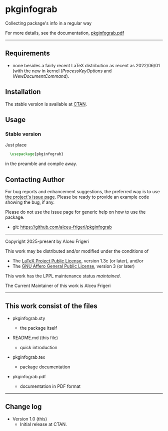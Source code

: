 pkginfograb
==========

Collecting package's info in a regular way

For more details,  see the documentation,
[pkginfograb.pdf](http://mirrors.ctan.org/macros/latex/contrib/pkginfograb/doc/pkginfograb.pdf)
	
--------------

## Requirements
* none besides a fairly recent LaTeX distribution as recent as 2022/06/01
(with the new in kernel *\ProcessKeyOptions* and *\NewDocumentCommand*).

## Installation
The stable version is available at [CTAN](https://ctan.org/pkg/pkginfograb).

## Usage
### Stable version
Just place
```latex
  \usepackage{pkginfograb}
```

in the preamble and compile away.

## Contacting Author

For bug reports and enhancement suggestions, the preferred way is to use
[the project's issue page](https://github.com/alceu-frigeri/pkginfograb/issues).
Please be ready to provide an example code showing the bug, if any.

Please do not use the issue page for generic help on how to use the package.

* git: https://github.com/alceu-frigeri/pkginfograb

-------------
Copyright 2025-present by Alceu Frigeri

 This work may be distributed and/or modified under the
 conditions of

 * The [LaTeX Project Public License](http://www.latex-project.org/lppl.txt), version 1.3c (or later), and/or
 * The [GNU Affero General Public License](https://www.gnu.org/licenses/agpl-3.0.html), version 3 (or later)

This work has the LPPL maintenance status *maintained*.

The Current Maintainer of this work is Alceu Frigeri

-------------
## This work consist of the files

* pkginfograb.sty
    - the package itself

* README.md  (this file)
    - quick introduction

* pkginfograb.tex
    - package documentation
* pkginfograb.pdf
    - documentation in PDF format
    
-------------

## Change log

* Version 1.0 (this)
    - Initial release at CTAN.
